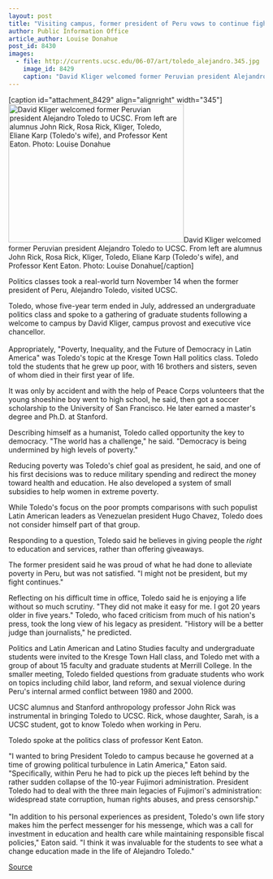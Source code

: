 ```yaml
---
layout: post
title: "Visiting campus, former president of Peru vows to continue fight against poverty"
author: Public Information Office
article_author: Louise Donahue
post_id: 8430
images:
  - file: http://currents.ucsc.edu/06-07/art/toledo_alejandro.345.jpg
    image_id: 8429
    caption: "David Kliger welcomed former Peruvian president Alejandro Toledo to UCSC. From left are alumnus John Rick, Rosa Rick, Kliger, Toledo, Eliane Karp (Toledo's wife), and Professor Kent Eaton. Photo: Louise Donahue"
---
```


[caption id="attachment_8429" align="alignright" width="345"]<a href="http://dev-ucsc-news.pantheonsite.io/wp-content/uploads/2006/11/toledo_alejandro.345.jpg"><img class="size-full wp-image-8429" src="http://dev-ucsc-news.pantheonsite.io/wp-content/uploads/2006/11/toledo_alejandro.345.jpg" alt="David Kliger welcomed former Peruvian president Alejandro Toledo to UCSC. From left are alumnus John Rick, Rosa Rick, Kliger, Toledo, Eliane Karp (Toledo's wife), and Professor Kent Eaton. Photo: Louise Donahue" width="345" height="272" /></a>David Kliger welcomed former Peruvian president Alejandro Toledo to UCSC. From left are alumnus John Rick, Rosa Rick, Kliger, Toledo, Eliane Karp (Toledo's wife), and Professor Kent Eaton. Photo: Louise Donahue[/caption]
<a name="content" id="content"></a>
<p>
  Politics classes took a real-world turn November 14 when the former president of Peru, Alejandro Toledo, visited UCSC.
</p>
<p>
  Toledo, whose five-year term ended in July, addressed an undergraduate politics class and spoke to a gathering of graduate students following a welcome to campus by David Kliger, campus provost and executive vice chancellor.<br>
  <br>
  Appropriately, "Poverty, Inequality, and the Future of Democracy in Latin America" was Toledo's topic at the Kresge Town Hall politics class. Toledo told the students that he grew up poor, with 16 brothers and sisters, seven of whom died in their first year of life.
</p>
<p>
  It was only by accident and with the help of Peace Corps volunteers that the young shoeshine boy went to high school, he said, then got a soccer scholarship to the University of San Francisco. He later earned a master's degree and Ph.D. at Stanford.
</p>
<p>
  Describing himself as a humanist, Toledo called opportunity the key to democracy. "The world has a challenge," he said. "Democracy is being undermined by high levels of poverty."
</p>
<p>
  Reducing poverty was Toledo's chief goal as president, he said, and one of his first decisions was to reduce military spending and redirect the money toward health and education. He also developed a system of small subsidies to help women in extreme poverty.
</p>
<p>
  While Toledo's focus on the poor prompts comparisons with such populist Latin American leaders as Venezuelan president Hugo Chavez, Toledo does not consider himself part of that group.
</p>
<p>
  Responding to a question, Toledo said he believes in giving people the <i>right</i> to education and services, rather than offering giveaways.
</p>
<p>
  The former president said he was proud of what he had done to alleviate poverty in Peru, but was not satisfied. "I might not be president, but my fight continues."
</p>
<p>
  Reflecting on his difficult time in office, Toledo said he is enjoying a life without so much scrutiny. "They did not make it easy for me. I got 20 years older in five years." Toledo, who faced criticism from much of his nation's press, took the long view of his legacy as president. "History will be a better judge than journalists," he predicted.
</p>
<p>
  Politics and Latin American and Latino Studies faculty and undergraduate students were invited to the Kresge Town Hall class, and Toledo met with a group of about 15 faculty and graduate students at Merrill College. In the smaller meeting, Toledo fielded questions from graduate students who work on topics including child labor, land reform, and sexual violence during Peru's internal armed conflict between 1980 and 2000.
</p>
<p>
  UCSC alumnus and Stanford anthropology professor John Rick was instrumental in bringing Toledo to UCSC. Rick, whose daughter, Sarah, is a UCSC student, got to know Toledo when working in Peru.
</p>
<p>
  Toledo spoke at the politics class of professor Kent Eaton.
</p>
<p>
  "I wanted to bring President Toledo to campus because he governed at a time of growing political turbulence in Latin America," Eaton said. "Specifically, within Peru he had to pick up the pieces left behind by the rather sudden collapse of the 10-year Fujimori administration. President Toledo had to deal with the three main legacies of Fujimori's administration: widespread state corruption, human rights abuses, and press censorship."<br>
  <br>
  "In addition to his personal experiences as president, Toledo's own life story makes him the perfect messenger for his messenge, which was a call for investment in education and health care while maintaining responsible fiscal policies," Eaton said. "I think it was invaluable for the students to see what a change education made in the life of Alejandro Toledo."<br>
</p>
<p><a href="http://www1.ucsc.edu/currents/06-07/11-27/toledo.asp" title="Permalink to toledo">Source</a></p>
